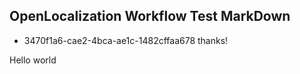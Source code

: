 ## OpenLocalization Workflow Test MarkDown
* 3470f1a6-cae2-4bca-ae1c-1482cffaa678 
thanks!

Hello world